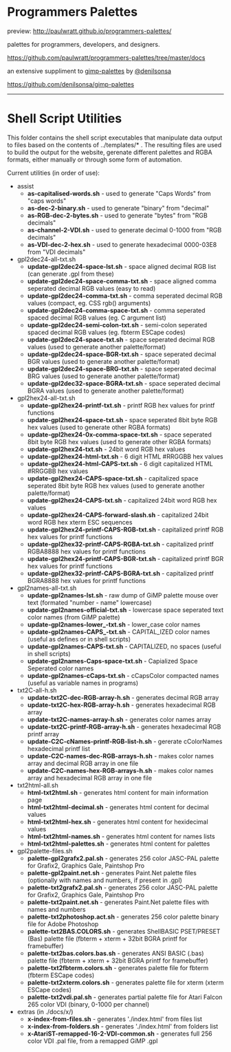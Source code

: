 # Programmers Palettes

preview:
http://paulwratt.github.io/programmers-palettes/

palettes for programmers, developers, and designers.

https://github.com/paulwratt/programmers-palettes/tree/master/docs

an extensive suppliment to [gimp-palettes][gimp-preview] by [@denilsonsa][denilsonsa]

<https://github.com/denilsonsa/gimp-palettes>

----

# Shell Script Utilities

This folder contains the shell script executables that manipulate data output to files based on the contents of ../templates/* . The resulting files are used to build the output for the website, gerenate different palettes and RGBA formats, either manually or through some form of automation.

Current utilities (in order of use):
* assist
    * **as-capitalised-words.sh** - used to generate "Caps Words" from "caps words"
    * **as-dec-2-binary.sh** - used to generate "binary" from "decimal"
    * **as-RGB-dec-2-bytes.sh** - used to generate "bytes" from "RGB decimals"
    * **as-channel-2-VDI.sh** - used to generate decimal 0-1000 from "RGB decimals"
    * **as-VDI-dec-2-hex.sh** - used to generate hexadecimal 0000-03E8 from "VDI decimals"
* gpl2dec24-all-txt.sh
    * **update-gpl2dec24-space-lst.sh** - space aligned decimal RGB list (can generate .gpl from these)
    * **update-gpl2dec24-space-comma-txt.sh** - space aligned comma seperated decimal RGB values (easy to read)
    * **update-gpl2dec24-comma-txt.sh** - comma seperated decimal RGB values (compact, eg. CSS rgb() arguments)
    * **update-gpl2dec24-comma-space-txt.sh** - comma seperated spaced decimal RGB values (eg. C argument list)
    * **update-gpl2dec24-semi-colon-txt.sh** - semi-colon seperated spaced decimal RGB values (eg. fbterm ESCape codes)
    * **update-gpl2dec24-space-txt.sh** - space seperated decimal RGB values (used to generate another palette/format)
    * **update-gpl2dec24-space-BGR-txt.sh** - space seperated decimal BGR values (used to generate another palette/format)
    * **update-gpl2dec24-space-BRG-txt.sh** - space seperated decimal BRG values (used to generate another palette/format)
    * **update-gpl2dec32-space-BGRA-txt.sh** - space seperated decimal BGRA values (used to generate another palette/format)
* gpl2hex24-all-txt.sh
    * **update-gpl2hex24-printf-txt.sh** - printf RGB hex values for printf functions
    * **update-gpl2hex24-space-txt.sh** - space seperated 8bit byte RGB hex values (used to generate other RGBA formats)
    * **update-gpl2hex24-0x-comma-space-txt.sh** - space seperated 8bit byte RGB hex values (used to generate other RGBA formats)
    * **update-gpl2hex24-txt.sh** - 24bit word RGB hex values
    * **update-gpl2hex24-html-txt.sh** - 6 digit HTML #RRGGBB hex values
    * **update-gpl2hex24-html-CAPS-txt.sh** - 6 digit capitalized HTML #RRGGBB hex values
    * **update-gpl2hex24-CAPS-space-txt.sh** - capitalized space seperated 8bit byte RGB hex values (used to generate another palette/format)
    * **update-gpl2hex24-CAPS-txt.sh** - capitalized 24bit word RGB hex values
    * **update-gpl2hex24-CAPS-forward-slash.sh** - capitalized 24bit word RGB hex xterm ESC sequences
    * **update-gpl2hex24-printf-CAPS-RGB-txt.sh** - capitalized printf RGB hex values for printf functions
    * **update-gpl2hex32-printf-CAPS-RGBA-txt.sh** - capitalized printf RGBA8888 hex values for printf functions
    * **update-gpl2hex24-printf-CAPS-BGR-txt.sh** - capitalized printf BGR hex values for printf functions
    * **update-gpl2hex32-printf-CAPS-BGRA-txt.sh** - capitalized printf BGRA8888 hex values for printf functions
* gpl2names-all-txt.sh
    * **update-gpl2names-lst.sh** - raw dump of GiMP palette mouse over text (formated "number - name" lowercase)
    * **update-gpl2names-official-txt.sh** - lowercase space seperated text color names (from GiMP palette)
    * **update-gpl2names-lower_-txt.sh** - lower_case color names
    * **update-gpl2names-CAPS_-txt.sh** - CAPITAL_IZED color names (useful as defines or in shell scripts)
    * **update-gpl2names-CAPS-txt.sh** - CAPITALIZED, no spaces (useful in shell scripts)
    * **update-gpl2names-Caps-space-txt.sh** - Capialized Space Seperated color names
    * **update-gpl2names-cCaps-txt.sh** - cCapsColor compacted names (useful as variable names in programs)
* txt2C-all-h.sh
    * **update-txt2C-dec-RGB-array-h.sh** - generates decimal RGB array
    * **update-txt2C-hex-RGB-array-h.sh** - generates hexadecimal RGB array
    * **update-txt2C-names-array-h.sh** - generates color names array
    * **update-txt2C-printf-RGB-array-h.sh** - generates hexadecimal RGB printf array
    * **update-C2C-cNames-printf-RGB-list-h.sh** - gererate cColorNames hexadecimal printf list
    * **update-C2C-names-dec-RGB-arrays-h.sh** - makes color names array and decimal RGB array in one file
    * **update-C2C-names-hex-RGB-arrays-h.sh** - makes color names array and hexadecimal RGB array in one file
* txt2html-all.sh
    * **html-txt2html.sh** - generates html content for main information page
    * **html-txt2html-decimal.sh** - generates html content for decimal values
    * **html-txt2html-hex.sh** - generates html content for hexidecimal values
    * **html-txt2html-names.sh** - generates html content for names lists
    * **html-txt2html-palettes.sh** - generates html content for palettes
* gpl2palette-files.sh
    * **palette-gpl2grafx2.pal.sh** - generates 256 color JASC-PAL palette for Grafix2, Graphics Gale, Paintshop Pro
    * **palette-gpl2paint.net.sh** - generates Paint.Net palette files (optionally with names and numbers, if present in .gpl)
    * **palette-txt2grafx2.pal.sh** - generates 256 color JASC-PAL palette for Grafix2, Graphics Gale, Paintshop Pro
    * **palette-txt2paint.net.sh** - generates Paint.Net palette files with names and numbers
    * **palette-txt2photoshop.act.sh** - generates 256 color palette binary file for Adobe Photoshop
    * **palette-txt2BAS.COLORS.sh** - generates ShellBASIC PSET/PRESET (Bas) palette file (fbterm + xterm + 32bit BGRA printf for framebuffer)
    * **palette-txt2bas.colors.bas.sh** - generates ANSI BASIC (.bas) palette file (fbterm + xterm + 32bit BGRA printf for framebuffer)
    * **palette-txt2fbterm.colors.sh** - generates palette file for fbterm (fbterm ESCape codes)
    * **palette-txt2xterm.colors.sh** - generates palette file for xterm (xterm ESCape codes)
    * **palette-txt2vdi.pal.sh** - generates partial palette file for Atari Falcon 265 color VDI (binary, 0-1000 per channel)
* extras (in ./docs/x/)
    * **x-index-from-files.sh** - generates './index.html' from files list
    * **x-index-from-folders.sh** - generates './index.html' from folders list
    * **x-AtariST-remapped-16-2-VDI-common.sh** - generates full 256 color VDI .pal file, from a remapped GiMP .gpl

[denilsonsa]: https://github.com/denilsonsa
[gimp-preview]: http://denilsonsa.github.io/gimp-palettes/index.html
